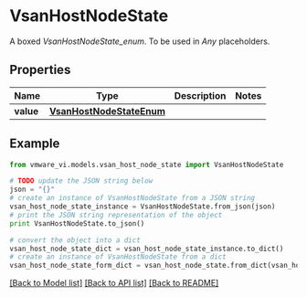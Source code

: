 # VsanHostNodeState

A boxed *VsanHostNodeState_enum*. To be used in *Any* placeholders. 

## Properties
Name | Type | Description | Notes
------------ | ------------- | ------------- | -------------
**value** | [**VsanHostNodeStateEnum**](VsanHostNodeStateEnum.md) |  | 

## Example

```python
from vmware_vi.models.vsan_host_node_state import VsanHostNodeState

# TODO update the JSON string below
json = "{}"
# create an instance of VsanHostNodeState from a JSON string
vsan_host_node_state_instance = VsanHostNodeState.from_json(json)
# print the JSON string representation of the object
print VsanHostNodeState.to_json()

# convert the object into a dict
vsan_host_node_state_dict = vsan_host_node_state_instance.to_dict()
# create an instance of VsanHostNodeState from a dict
vsan_host_node_state_form_dict = vsan_host_node_state.from_dict(vsan_host_node_state_dict)
```
[[Back to Model list]](../README.md#documentation-for-models) [[Back to API list]](../README.md#documentation-for-api-endpoints) [[Back to README]](../README.md)


